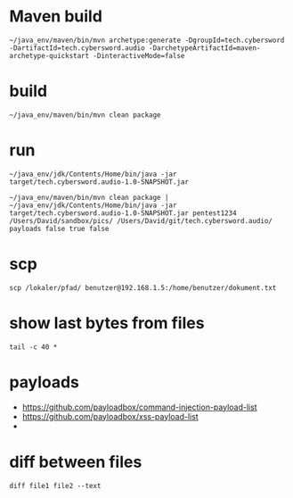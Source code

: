 # Maven build  
`~/java_env/maven/bin/mvn archetype:generate -DgroupId=tech.cybersword -DartifactId=tech.cybersword.audio -DarchetypeArtifactId=maven-archetype-quickstart -DinteractiveMode=false`  
# build  
`~/java_env/maven/bin/mvn clean package`  
# run  
`~/java_env/jdk/Contents/Home/bin/java -jar target/tech.cybersword.audio-1.0-SNAPSHOT.jar`  

`~/java_env/maven/bin/mvn clean package | ~/java_env/jdk/Contents/Home/bin/java -jar target/tech.cybersword.audio-1.0-SNAPSHOT.jar pentest1234 /Users/David/sandbox/pics/ /Users/David/git/tech.cybersword.audio/ payloads false true false`  

# scp  
`scp /lokaler/pfad/ benutzer@192.168.1.5:/home/benutzer/dokument.txt`  

# show last bytes from files  
`tail -c 40 *`  

# payloads  

- https://github.com/payloadbox/command-injection-payload-list
- https://github.com/payloadbox/xss-payload-list
- 

# diff between files  
`diff file1 file2 --text`
